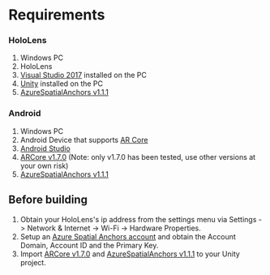 # Requirements
### HoloLens
1. Windows PC
2. HoloLens
3. [Visual Studio 2017](https://visualstudio.microsoft.com/vs/) installed on the PC
4. [Unity](https://unity3d.com/get-unity/download) installed on the PC
5. [AzureSpatialAnchors v1.1.1](https://github.com/Azure/azure-spatial-anchors-samples/releases/tag/v1.1.1)

### Android
1. Windows PC
2. Android Device that supports [AR Core](https://developers.google.com/ar/discover/supported-devices)
3. [Android Studio](https://developer.android.com/studio)
4. [ARCore v1.7.0](https://github.com/google-ar/arcore-unity-sdk/releases/tag/v1.7.0) (Note: only v1.7.0 has been tested, use other versions at your own risk)
5. [AzureSpatialAnchors v1.1.1](https://github.com/Azure/azure-spatial-anchors-samples/releases/tag/v1.1.1)

## Before building
1. Obtain your HoloLens's ip address from the settings menu via Settings -> Network & Internet -> Wi-Fi -> Hardware Properties.
2. Setup an [Azure Spatial Anchors account](https://docs.microsoft.com/en-us/azure/spatial-anchors/quickstarts/get-started-unity-hololens) and obtain the Account Domain, Account ID and the Primary Key.
3. Import [ARCore v1.7.0](https://github.com/google-ar/arcore-unity-sdk/releases/tag/v1.7.0) and [AzureSpatialAnchors v1.1.1](https://github.com/Azure/azure-spatial-anchors-samples/releases/tag/v1.1.1) to your Unity project.
